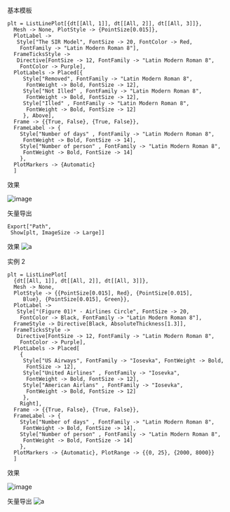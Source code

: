 基本模板

```
plt = ListLinePlot[{dt[[All, 1]], dt[[All, 2]], dt[[All, 3]]}, 
  Mesh -> None, PlotStyle -> {PointSize[0.015]},
  PlotLabel -> 
   Style["The SIR Model", FontSize -> 20, FontColor -> Red, 
    FontFamily -> "Latin Modern Roman 8"],
  FrameTicksStyle -> 
   Directive[FontSize -> 12, FontFamily -> "Latin Modern Roman 8", 
    FontColor -> Purple],
  PlotLabels -> Placed[{
     Style["Removed", FontFamily -> "Latin Modern Roman 8", 
      FontWeight -> Bold, FontSize -> 12],
     Style["Not Illed" , FontFamily -> "Latin Modern Roman 8", 
      FontWeight -> Bold, FontSize -> 12],
     Style["Illed" , FontFamily -> "Latin Modern Roman 8", 
      FontWeight -> Bold, FontSize -> 12]
     }, Above],
  Frame -> {{True, False}, {True, False}},
  FrameLabel -> {
    Style["Number of days" , FontFamily -> "Latin Modern Roman 8", 
     FontWeight -> Bold, FontSize -> 14],
    Style["Number of person" , FontFamily -> "Latin Modern Roman 8", 
     FontWeight -> Bold, FontSize -> 14]
    },
  PlotMarkers -> {Automatic}
  ]
 ```
 
 效果
 
 ![image](https://user-images.githubusercontent.com/10304206/161023624-c9041640-afb0-4aba-bf56-c3c3945b3c96.png)

矢量导出 
```
Export["Path", 
 Show[plt, ImageSize -> Large]]
```

效果
![a](https://user-images.githubusercontent.com/10304206/161025018-61f18d2e-cabc-4bde-99ff-e288a174fee3.svg)


实例 2

```
plt = ListLinePlot[
  {dt[[All, 1]], dt[[All, 2]], dt[[All, 3]]},
  Mesh -> None,
  PlotStyle -> {{PointSize[0.015], Red}, {PointSize[0.015], 
     Blue}, {PointSize[0.015], Green}},
  PlotLabel -> 
   Style["(Figure 01)* - Airlines Circle", FontSize -> 20, 
    FontColor -> Black, FontFamily -> "Latin Modern Roman 8"],
  FrameStyle -> Directive[Black, AbsoluteThickness[1.3]],
  FrameTicksStyle -> 
   Directive[FontSize -> 12, FontFamily -> "Latin Modern Roman 8", 
    FontColor -> Purple],
  PlotLabels -> Placed[
    {
     Style["US Airways", FontFamily -> "Iosevka", FontWeight -> Bold, 
      FontSize -> 12],
     Style["United Airlines" , FontFamily -> "Iosevka", 
      FontWeight -> Bold, FontSize -> 12],
     Style["American Airlans" , FontFamily -> "Iosevka", 
      FontWeight -> Bold, FontSize -> 12]
     },
    Right],
  Frame -> {{True, False}, {True, False}},
  FrameLabel -> {
    Style["Number of days" , FontFamily -> "Latin Modern Roman 8", 
     FontWeight -> Bold, FontSize -> 14],
    Style["Number of person" , FontFamily -> "Latin Modern Roman 8", 
     FontWeight -> Bold, FontSize -> 14]
    },
  PlotMarkers -> {Automatic}, PlotRange -> {{0, 25}, {2000, 8000}}
  ]
```

效果

![image](https://user-images.githubusercontent.com/10304206/161073147-5cf28153-0ace-43e6-804b-a124a1d92ad2.png)


矢量导出 
![a](https://user-images.githubusercontent.com/10304206/161087302-8388f326-d03c-4b43-a4bc-0a31b637ba03.svg)

